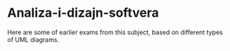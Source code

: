 # Analiza-i-dizajn-softvera
Here are some of earlier exams from this subject, based on different types of UML diagrams.
